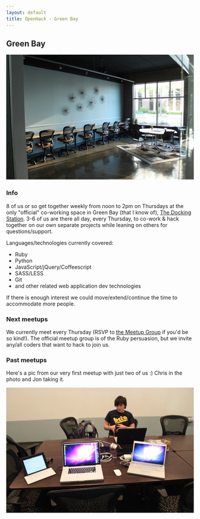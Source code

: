 ```yaml
---
layout: default
title: OpenHack - Green Bay
---
```


## Green Bay

![Photo of your meetup or city!](https://github.com/OpenHack/openhack.github.com/blob/master/green_bay/our_space.jpeg?raw=true)

### Info

8 of us or so get together weekly from noon to 2pm on Thursdays at the only "official" co-working space in Green Bay (that I know of), [The Docking Station](http://www.thedockingstation.net/). 3-6 of us are there all day, every Thursday, to co-work & hack together on our own separate projects while leaning on others for questions/support.

Languages/technologies currently covered: 

* Ruby
* Python
* JavaScript/jQuery/Coffeescript
* SASS/LESS
* Git
* and other related web application dev technologies

If there is enough interest we could move/extend/continue the time to accommodate more people.

### Next meetups

We currently meet every Thursday (RSVP to [the Meetup Group](http://greenbayrug.com) if you'd be so kind!). The official meetup group is of the Ruby persuasion, but we invite any/all coders that want to hack to join us.

### Past meetups

Here's a pic from our very first meetup with just two of us :) Chris in the photo and Jon taking it.

![First meetup](https://github.com/OpenHack/openhack.github.com/blob/master/green_bay/first_meetup.jpeg?raw=true)
